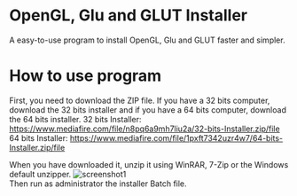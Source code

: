 # OpenGL, Glu and GLUT Installer
A easy-to-use program to install OpenGL, Glu and GLUT faster and simpler.

# How to use program
First, you need to download the ZIP file. If you have a 32 bits computer, download the 32 bits installer and if you have a 64 bits computer, download the 64 bits installer.
32 bits Installer: https://www.mediafire.com/file/n8pq6a9mh7liu2a/32-bits-Installer.zip/file
64 bits Installer: https://www.mediafire.com/file/1pxft7342uzr4w7/64-bits-Installer.zip/file

When you have downloaded it, unzip it using WinRAR, 7-Zip or the Windows default unzipper.
![screenshot1](https://user-images.githubusercontent.com/71902913/112068300-ef723b80-8b69-11eb-9a56-8955a3b1c346.gif)  
Then run as administrator the installer Batch file.
